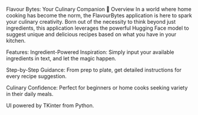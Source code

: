 Flavour Bytes: Your Culinary Companion 🍳
Overview
In a world where home cooking has become the norm, the FlavourBytes application is here to spark your culinary creativity. Born out of the necessity to think beyond just ingredients, this application leverages the powerful Hugging Face model to suggest unique and delicious recipes based on what you have in your kitchen.

Features:
Ingredient-Powered Inspiration: Simply input your available ingredients in text, and let the magic happen.

Step-by-Step Guidance: From prep to plate, get detailed instructions for every recipe suggestion.

Culinary Confidence: Perfect for beginners or home cooks seeking variety in their daily meals.


UI powered by TKinter from Python.
